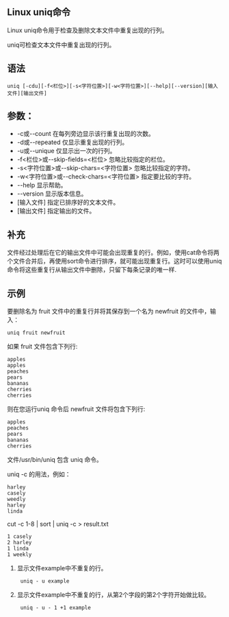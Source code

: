 ## Linux uniq命令

Linux uniq命令用于检查及删除文本文件中重复出现的行列。

uniq可检查文本文件中重复出现的行列。


## 语法

	uniq [-cdu][-f<栏位>][-s<字符位置>][-w<字符位置>][--help][--version][输入文件][输出文件]

## 参数：

- -c或--count 在每列旁边显示该行重复出现的次数。
- -d或--repeated 仅显示重复出现的行列。
- -u或--unique 仅显示出一次的行列。
- -f<栏位>或--skip-fields=<栏位> 忽略比较指定的栏位。
- -s<字符位置>或--skip-chars=<字符位置> 忽略比较指定的字符。
- -w<字符位置>或--check-chars=<字符位置> 指定要比较的字符。
- --help 显示帮助。
- --version 显示版本信息。
- [输入文件] 指定已排序好的文本文件。
- [输出文件] 指定输出的文件。

## 补充

文件经过处理后在它的输出文件中可能会出现重复的行。例如，使用cat命令将两个文件合并后，再使用sort命令进行排序，就可能出现重复行。这时可以使用uniq命令将这些重复行从输出文件中删除，只留下每条记录的唯一样.


## 示例

要删除名为 fruit 文件中的重复行并将其保存到一个名为 newfruit 的文件中，输入：

	uniq fruit newfruit

如果 fruit 文件包含下列行:

	apples
	apples
	peaches
	pears
	bananas
	cherries
	cherries

则在您运行uniq 命令后 newfruit 文件将包含下列行:

	apples
	peaches
	pears
	bananas
	cherries

文件/usr/bin/uniq 包含 uniq 命令。

 uniq -c 的用法，例如：

	harley
	casely
	weedly
	harley
	linda

cut -c 1-8 | sort | uniq -c > result.txt

	1 casely
	2 harley
	1 linda
	1 weekly

1. 显示文件example中不重复的行。

		uniq - u example

2. 显示文件example中不重复的行，从第2个字段的第2个字符开始做比较。

		uniq - u - 1 +1 example

